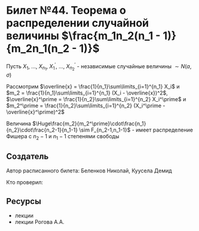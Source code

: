 # Билет №44. Теорема о распределении случайной величины $\frac{m_1n_2(n_1 - 1)}{m_2n_1(n_2 - 1)}$

Пусть $X_1$, ..., $X_{n_1}$, $X_1^\prime$, ..., $X_{n_2}^\prime$ - независимые случайные величины $\sim N(a,\sigma)$

Рассмотрим $\overline{x} = \frac{1}{n_1}\sum\limits_{i=1}^{n_1} X_i$ и $m_2 = \frac{1}{n_1}\sum\limits_{i=1}^{n_1} (X_i - \overline{x})^2$, $\overline{x}^\prime = \frac{1}{n_2}\sum\limits_{i=1}^{n_2} X_i^\prime$ и $m_2^\prime = \frac{1}{n_2}\sum\limits_{i=1}^{n_2} (X_i^\prime - \overline{x}^\prime)^2$

Величина $\Huge\frac{m_2}{m_2^\prime}\cdot\frac{n_1}{n_2}\cdot\frac{n_2-1}{n_1-1} \sim F_{n_2-1,n_1-1}$ - имеет распределение Фишера с $n_2-1$ и $n_1-1$ степенями свободы

## Создатель
Автор расписанного билета: Беленков Николай, Куусела Демид

Кто проверил:

## Ресурсы
- лекции
- лекции Рогова А.А.
